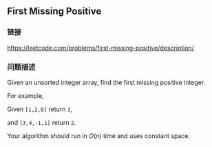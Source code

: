 ## First Missing Positive  
### 链接  
https://leetcode.com/problems/first-missing-positive/description/  
### 问题描述

Given an unsorted integer array, find the first missing positive integer.



For example,<br />
Given `[1,2,0]` return `3`,<br />
and `[3,4,-1,1]` return `2`.



Your algorithm should run in *O*(*n*) time and uses constant space.

